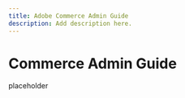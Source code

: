 ```yaml
---
title: Adobe Commerce Admin Guide
description: Add description here.
---
```

# Commerce Admin Guide

placeholder
